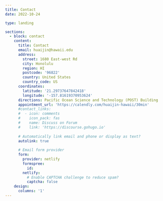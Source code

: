 ```yaml
---
title: Contact
date: 2022-10-24

type: landing

sections:
  - block: contact
    content:
      title: Contact
      email: huaijin@hawaii.edu
      address:
        street: 1680 East-west Rd
        city: Honolulu
        region: HI
        postcode: '96822'
        country: United States
        country_code: US
      coordinates:
        latitude: '21.29737647842418'
        longitude: '-157.81619370953624'
      directions: Pacific Ocean Science and Technology (POST) Building Room 312
      appointment_url: 'https://calendly.com/huaijin-hawaii/30min'
      #contact_links:
      #  - icon: comments
      #    icon_pack: fas
      #    name: Discuss on Forum
      #    link: 'https://discourse.gohugo.io'
    
      # Automatically link email and phone or display as text?
      autolink: true
    
      # Email form provider
      form:
        provider: netlify
        formspree:
          id:
        netlify:
          # Enable CAPTCHA challenge to reduce spam?
          captcha: false
    design:
      columns: '1'
---
```


